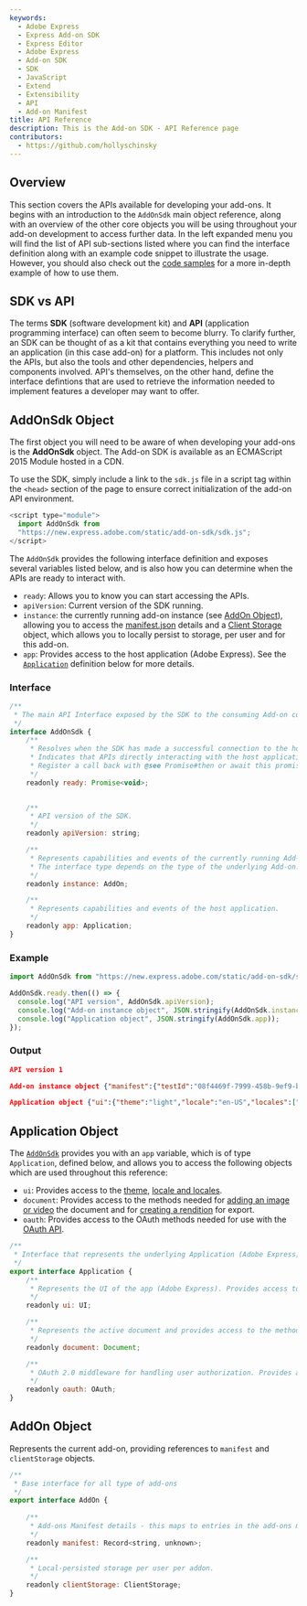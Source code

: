 ```yaml
---
keywords:
  - Adobe Express
  - Express Add-on SDK
  - Express Editor
  - Adobe Express
  - Add-on SDK
  - SDK
  - JavaScript
  - Extend
  - Extensibility
  - API
  - Add-on Manifest
title: API Reference
description: This is the Add-on SDK - API Reference page
contributors:
  - https://github.com/hollyschinsky
---
```


## Overview
This section covers the APIs available for developing your add-ons. It begins with an introduction to the `AddOnSdk` main object reference, along with an overview of the other core objects you will be using throughout your add-on development to access further data. In the left expanded menu you will find the list of API sub-sections listed where you can find the interface definition along with an example code snippet to illustrate the usage. However, you should also check out the [code samples](../develop/samples.md) for a more in-depth example of how to use them. 


## SDK vs API
The terms **SDK** (software development kit) and **API** (application programming interface) can often seem to become blurry. To clarify further, an SDK can be thought of as a kit that contains everything you need to write an application (in this case add-on) for a platform. This includes not only the APIs, but also the tools and other dependencies, helpers and components involved. API's themselves, on the other hand, define the interface defintions that are used to retrieve the information needed to implement features a developer may want to offer.

## AddOnSdk Object
The first object you will need to be aware of when developing your add-ons is the **AddOnSdk** object. The Add-on SDK is available as an ECMAScript 2015 Module hosted in a CDN.

To use the SDK, simply include a link to the `sdk.js` file in a script tag within the `<head>` section of the page to ensure correct initialization of the add-on API environment.

```js
<script type="module">
  import AddOnSdk from
  "https://new.express.adobe.com/static/add-on-sdk/sdk.js";
</script>
```

The `AddOnSdk` provides the following interface definition and exposes several variables listed below, and is also how you can determine when the APIs are ready to interact with.

- `ready`: Allows you to know you can start accessing the APIs. 
- `apiVersion`: Current version of the SDK running.
- `instance`: the currently running add-on instance (see [AddOn Object](#addon)), allowing you to access the [manifest.json](#manifest) details and a [Client Storage](#client-storage) object, which allows you to locally persist to storage, per user and for this add-on.
- `app`: Provides access to the host application (Adobe Express). See the [`Application`](#application) definition below for more details.

<CodeBlock slots="heading, code" repeat="3" languages="JavaScript" />

### Interface

```js
/**
 * The main API Interface exposed by the SDK to the consuming Add-on code.
 */
interface AddOnSdk {
    /**
     * Resolves when the SDK has made a successful connection to the host app.
     * Indicates that APIs directly interacting with the host application are ready.
     * Register a call back with @see Promise#then or await this promise.
     */
    readonly ready: Promise<void>;

    
    /**
     * API version of the SDK.
     */
    readonly apiVersion: string;

    /**
     * Represents capabilities and events of the currently running Add-on Instance.
     * The interface type depends on the type of the underlying Add-on.
     */
    readonly instance: AddOn;

    /**
     * Represents capabilities and events of the host application.
     */
    readonly app: Application;
}
```

### Example

```js
import AddOnSdk from "https://new.express.adobe.com/static/add-on-sdk/sdk.js";

AddOnSdk.ready.then(() => {
  console.log("API version", AddOnSdk.apiVersion);
  console.log("Add-on instance object", JSON.stringify(AddOnSdk.instance));
  console.log("Application object", JSON.stringify(AddOnSdk.app));  
});
```

### Output
```json
API version 1

Add-on instance object {"manifest":{"testId":"08f4469f-7999-458b-9ef9-b1bd043cbdca","name":"Add On Api Sampler","version":"1.0.0","manifestVersion":2,"requirements":{"apps":[{"name":"Express","apiVersion":1}]},"entryPoints":[{"type":"panel","id":"panel1","main":"https://localhost:5241/08f4469f-7999-458b-9ef9-b1bd043cbdca/index.html"}]},"clientStorage":{}}

Application object {"ui":{"theme":"light","locale":"en-US","locales":["cy-GB","da-DK","de-DE","en-US","es-ES","fi-FI","fr-FR","it-IT","ja-JP","ko-KR","nb-NO","nl-NL","pt-BR","sv-SE","zh-Hans-CN","zh-Hant-TW","zz-ZZ"]},"oauth":{},"document":{}}
```

## Application Object
The [`AddOnSdk`](#AddOnSdk) provides you with an `app` variable, which is of type `Application`, defined below, and allows you to access the following objects which are used throughout this reference:

- `ui`: Provides access to the [theme](#theme), [locale and locales](language-locale).
- `document`: Provides access to the methods needed for [adding an image or video](#import) the document and for [creating a rendition](#export) for export.
- `oauth`: Provides access to the OAuth methods needed for use with the [OAuth API](oauth-20).

```js
/**
 * Interface that represents the underlying Application (Adobe Express).
 */
export interface Application {
    /**
     * Represents the UI of the app (Adobe Express). Provides access to theme, locale and locales.
     */
    readonly ui: UI;

    /**
     * Represents the active document and provides access to the methods needed for adding an image or video the document and creating a rendition (for export).
     */
    readonly document: Document;

    /**
     * OAuth 2.0 middleware for handling user authorization. Provides access to the OAuth methods needed to implement OAuth 2.0.
     */
    readonly oauth: OAuth;
}
```

## AddOn Object
Represents the current add-on, providing references to `manifest` and `clientStorage` objects. 

```js
/**
 * Base interface for all type of add-ons
 */
export interface AddOn {
    
    /**
     * Add-ons Manifest details - this maps to entries in the add-ons manifest.json file.
     */
    readonly manifest: Record<string, unknown>;

    /**
     * Local-persisted storage per user per addon.
     */
    readonly clientStorage: ClientStorage;
}
```
